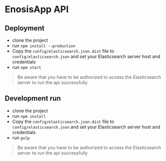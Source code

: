 # EnosisApp API

## Deployment
* clone the project
* run `npm install --production`
* Copy the `config/elasticsearch.json.dist` file to `config/elasticsearch.json` and set your Elasticsearch server host and credentials
* run `npm start`

> Be aware that you have to be authorized to access the Elasticsearch server to run the api successfully

## Development run
* clone the project
* run `npm install`
* Copy the `config/elasticsearch.json.dist` file to `config/elasticsearch.json` and set your Elasticsearch server host and credentials
* run `gulp`

> Be aware that you have to be authorized to access the Elasticsearch server to run the api successfully

